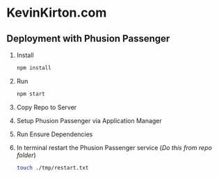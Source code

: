 # KevinKirton.com

## Deployment with Phusion Passenger

1. Install
    
    ```bash 
    npm install
    ```

2. Run

    ```bash
    npm start
    ```

3. Copy Repo to Server

4. Setup Phusion Passenger via Application Manager

5. Run Ensure Dependencies

6. In terminal restart the Phusion Passenger service (*Do this from repo folder*)
    
    ```bash
    touch ./tmp/restart.txt
    ```
